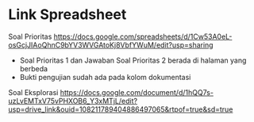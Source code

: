 # Link Spreadsheet 
Soal Prioritas
https://docs.google.com/spreadsheets/d/1Cw53A0eL-osGcjJIAoQhnC9bYV3WVGAtoKj8VbfYWuM/edit?usp=sharing 

- Soal Prioritas 1 dan Jawaban Soal Prioritas 2 berada di halaman yang berbeda
- Bukti pengujian sudah ada pada kolom dokumentasi

Soal Eksplorasi
https://docs.google.com/document/d/1hQQ7s-uzLvEMTxV75vPHXOB6_Y3xMTjL/edit?usp=drive_link&ouid=108211789404886497065&rtpof=true&sd=true 
